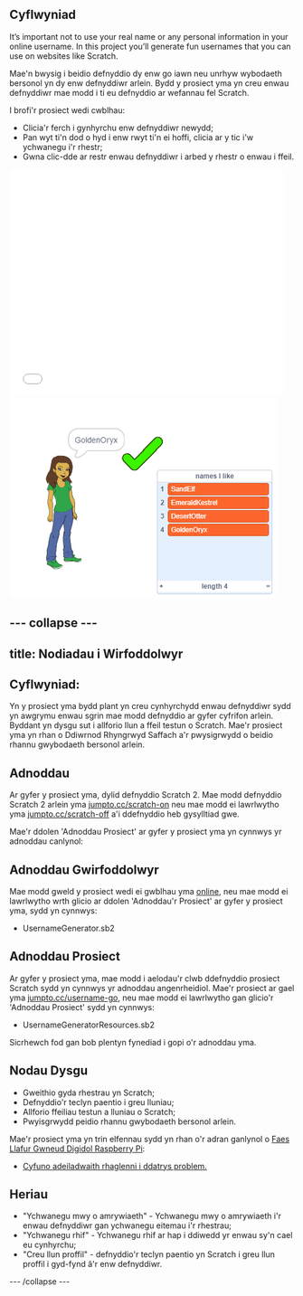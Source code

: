## Cyflwyniad

It’s important not to use your real name or any personal information in your online username. In this project you’ll generate fun usernames that you can use on websites like Scratch.

Mae'n bwysig i beidio defnyddio dy enw go iawn neu unrhyw wybodaeth bersonol yn dy enw defnyddiwr arlein. Bydd y prosiect yma yn creu enwau defnyddiwr mae modd i ti eu defnyddio ar wefannau fel Scratch.

I brofi'r prosiect wedi cwblhau:

+ Clicia'r ferch i gynhyrchu enw defnyddiwr newydd;
+ Pan wyt ti'n dod o hyd i enw rwyt ti'n ei hoffi, clicia ar y tic i'w ychwanegu i'r rhestr;
+ Gwna clic-dde ar restr enwau defnyddiwr i arbed y rhestr o enwau i ffeil.

<div class="scratch-preview">
  <iframe allowtransparency="true" width="485" height="402" src="//scratch.mit.edu/projects/embed/213632065/?autostart=false" frameborder="0" allowfullscreen></iframe>
  <img src="images/usernames-final.png">
</div>

--- collapse ---
---
title: Nodiadau i Wirfoddolwyr
---


## Cyflwyniad:
Yn y prosiect yma bydd plant yn creu cynhyrchydd enwau defnyddiwr sydd yn awgrymu enwau sgrin mae modd defnyddio ar gyfer cyfrifon arlein. Byddant yn dysgu sut i allforio llun a ffeil testun o Scratch.  Mae'r prosiect yma yn rhan o Ddiwrnod Rhyngrwyd Saffach a'r pwysigrwydd o beidio rhannu gwybodaeth bersonol arlein.

## Adnoddau
Ar gyfer y prosiect yma, dylid defnyddio Scratch 2.  Mae modd defnyddio Scratch 2 arlein yma [jumpto.cc/scratch-on](http://jumpto.cc/scratch-on) neu mae modd ei lawrlwytho yma [jumpto.cc/scratch-off](http://jumpto.cc/scratch-off) a'i ddefnyddio heb gysylltiad gwe.

Mae'r ddolen 'Adnoddau Prosiect' ar gyfer y prosiect yma yn cynnwys yr adnoddau canlynol:

## Adnoddau Gwirfoddolwyr

Mae modd gweld y prosiect wedi ei gwblhau yma <a href="https://scratch.mit.edu/projects/213632065/">online</a>, neu mae modd ei lawrlwytho wrth glicio ar ddolen 'Adnoddau'r Prosiect' ar gyfer y prosiect yma, sydd yn cynnwys:

+ UsernameGenerator.sb2

## Adnoddau Prosiect

Ar gyfer y prosiect yma, mae modd i aelodau'r clwb ddefnyddio prosiect Scratch sydd yn cynnwys yr adnoddau angenrheidiol. Mae'r prosiect ar gael yma [jumpto.cc/username-go](https://scratch.mit.edu/projects/214080011/), neu mae modd ei lawrlwytho gan glicio'r 'Adnoddau Prosiect' sydd yn cynnwys:

+ UsernameGeneratorResources.sb2

Sicrhewch fod gan bob plentyn fynediad i gopi o'r adnoddau yma.

## Nodau Dysgu
+ Gweithio gyda rhestrau yn Scratch;
+ Defnyddio'r teclyn paentio i greu lluniau;
+ Allforio ffeiliau testun a lluniau o Scratch;
+ Pwyisgrwydd peidio rhannu gwybodaeth bersonol arlein. 

Mae'r prosiect yma yn trin elfennau sydd yn rhan o'r adran ganlynol o [Faes Llafur Gwneud Digidol Raspberry Pi](https://rpf.io/curriculum):

+ [Cyfuno adeiladwaith rhaglenni i ddatrys problem.](https://www.raspberrypi.org/curriculum/programming/builder)

## Heriau
+ "Ychwanegu mwy o amrywiaeth" - Ychwanegu mwy o amrywiaeth i'r enwau defnyddiwr gan ychwanegu eitemau i'r rhestrau;
+ "Ychwanegu rhif" - Ychwanegu rhif ar hap i ddiwedd yr enwau sy'n cael eu cynhyrchu;
+ "Creu llun proffil" - defnyddio'r teclyn paentio yn Scratch i greu llun proffil i gyd-fynd â'r enw defnyddiwr. 


--- /collapse ---
